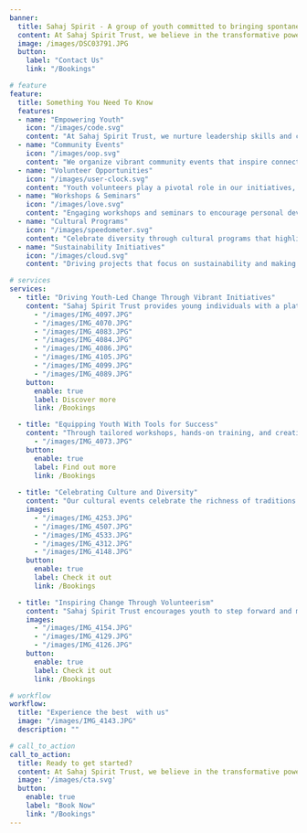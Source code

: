 ```yaml
---
banner:
  title: Sahaj Spirit - A group of youth committed to bringing spontaneity into people's lives
  content: At Sahaj Spirit Trust, we believe in the transformative power of youth-driven initiatives. Our mission is to provide a platform for young minds to organize and lead events that foster creativity, collaboration, and community well-being..
  image: /images/DSC03791.JPG
  button:
    label: "Contact Us"
    link: "/Bookings"

# feature
feature: 
  title: Something You Need To Know
  features:
  - name: "Empowering Youth"
    icon: "/images/code.svg"
    content: "At Sahaj Spirit Trust, we nurture leadership skills and creative talents among youth, empowering them to bring about positive changes in society."
  - name: "Community Events"
    icon: "/images/oop.svg"
    content: "We organize vibrant community events that inspire connection, growth, and social responsibility."
  - name: "Volunteer Opportunities"
    icon: "/images/user-clock.svg"
    content: "Youth volunteers play a pivotal role in our initiatives, gaining valuable experience while giving back to the community."
  - name: "Workshops & Seminars"
    icon: "/images/love.svg"
    content: "Engaging workshops and seminars to encourage personal development, teamwork, and innovative thinking."
  - name: "Cultural Programs"
    icon: "/images/speedometer.svg"
    content: "Celebrate diversity through cultural programs that highlight the rich traditions and talents of our participants."
  - name: "Sustainability Initiatives"
    icon: "/images/cloud.svg"
    content: "Driving projects that focus on sustainability and making a lasting impact on society and the environment."

# services
services:
  - title: "Driving Youth-Led Change Through Vibrant Initiatives"
    content: "Sahaj Spirit Trust provides young individuals with a platform to lead meaningful initiatives, paving the way for a brighter, more compassionate world. Through youth-led programs, we aim to cultivate leadership, responsibility, and empathy."   images:
      - "/images/IMG_4097.JPG"
      - "/images/IMG_4070.JPG"
      - "/images/IMG_4083.JPG"
      - "/images/IMG_4084.JPG"
      - "/images/IMG_4086.JPG"
      - "/images/IMG_4105.JPG"
      - "/images/IMG_4099.JPG"  
      - "/images/IMG_4089.JPG"
    button:
      enable: true
      label: Discover more
      link: /Bookings

  - title: "Equipping Youth With Tools for Success"
    content: "Through tailored workshops, hands-on training, and creative learning opportunities, we empower the next generation with the skills they need to excel—both personally and professionally."    images: 
      - "/images/IMG_4073.JPG"
    button:
      enable: true
      label: Find out more
      link: /Bookings
  
  - title: "Celebrating Culture and Diversity"
    content: "Our cultural events celebrate the richness of traditions and talents across communities, building bridges of understanding and appreciation for diversity"  
    images:
      - "/images/IMG_4253.JPG"
      - "/images/IMG_4507.JPG"
      - "/images/IMG_4533.JPG"
      - "/images/IMG_4312.JPG"
      - "/images/IMG_4148.JPG"
    button:
      enable: true
      label: Check it out
      link: /Bookings

  - title: "Inspiring Change Through Volunteerism"
    content: "Sahaj Spirit Trust encourages youth to step forward and make a difference. Our volunteer programs provide the perfect opportunity to give back to society while developing valuable skills and meaningful connections."    
    images:
      - "/images/IMG_4154.JPG"
      - "/images/IMG_4129.JPG"
      - "/images/IMG_4126.JPG"
    button:
      enable: true
      label: Check it out
      link: /Bookings

# workflow
workflow: 
  title: "Experience the best  with us"
  image: "/images/IMG_4143.JPG"
  description: ""

# call_to_action
call_to_action:
  title: Ready to get started?
  content: At Sahaj Spirit Trust, we believe in the transformative power of youth-driven initiatives. Our mission is to provide a platform for young minds to organize and lead events that foster creativity, collaboration, and community well-being..
  image: '/images/cta.svg'
  button:
    enable: true
    label: "Book Now"
    link: "/Bookings"
---
```

